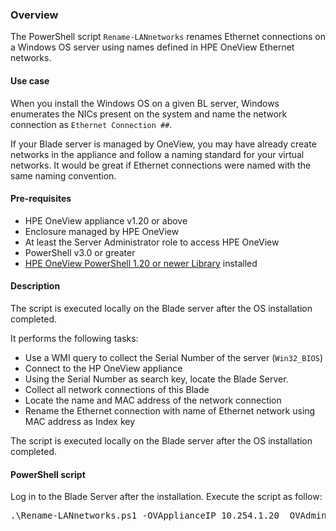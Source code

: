 ### Overview

The PowerShell script `Rename-LANnetworks` renames Ethernet connections on a Windows OS server using names defined in HPE OneView Ethernet networks.

#### Use case

When you install the Windows OS on a given BL server, Windows enumerates the NICs present on the system and name the network connection as `Ethernet Connection ##`.

If your Blade server is managed by OneView, you may have already create networks in the appliance and follow a naming standard for your virtual networks. It would be great if Ethernet connections were named with the same naming convention.

#### Pre-requisites

* HPE OneView appliance v1.20 or above
* Enclosure managed by HPE OneView
* At least the Server Administrator role to access HPE OneView
* PowerShell v3.0 or greater
* [HPE OneView PowerShell 1.20 or newer Library](https://github.com/HewlettPackard/POSH-HPEOneView/releases) installed

#### Description

The script is executed locally on the Blade server after the OS installation completed.

It performs the following tasks:

* Use a WMI query to collect the Serial Number of the server (`Win32_BIOS`)
* Connect to the HP OneView appliance
* Using the Serial Number as search key, locate the Blade Server.
* Collect all network connections of this Blade
* Locate the name and MAC address of the network connection
* Rename the Ethernet connection with name of Ethernet network using MAC address as Index key

The script is executed locally on the Blade server after the OS installation completed.

#### PowerShell script

Log in to the Blade Server after the installation. Execute the script as follow:

<pre>.\Rename-LANnetworks.ps1 -OVApplianceIP 10.254.1.20  OVAdminName this_user  OVAdminPassword this_password  OneViewModule HPOneView.120</pre>
